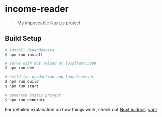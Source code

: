 # income-reader

> My impeccable Nuxt.js project

## Build Setup

``` bash
# install dependencies
$ npm run install

# serve with hot reload at localhost:3000
$ npm run dev

# build for production and launch server
$ npm run build
$ npm run start

# generate static project
$ npm run generate
```

For detailed explanation on how things work, check out [Nuxt.js docs](https://nuxtjs.org).
[](https://github.com/adcentury/vue-weui)
[vant](https://youzan.github.io/vant/#/zh-CN/grid)